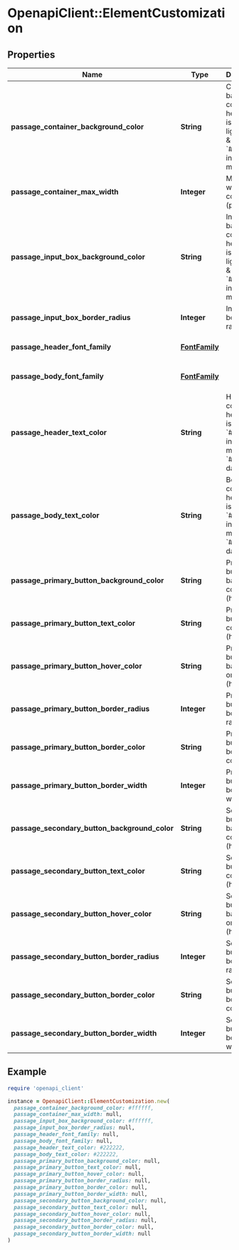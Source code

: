 # OpenapiClient::ElementCustomization

## Properties

| Name | Type | Description | Notes |
| ---- | ---- | ----------- | ----- |
| **passage_container_background_color** | **String** | Container background color in hex. Default is &#x60;#ffffff&#x60; in light mode &amp; &#x60;#383838&#x60; in dark mode.  | [optional] |
| **passage_container_max_width** | **Integer** | Maximum width of container (px) | [optional][default to 300] |
| **passage_input_box_background_color** | **String** | Input box background color in hex. Default is &#x60;#ffffff&#x60; in light mode &amp; &#x60;#4b4b4b&#x60; in dark mode.  | [optional] |
| **passage_input_box_border_radius** | **Integer** | Input box border radius (px) | [optional][default to 5] |
| **passage_header_font_family** | [**FontFamily**](FontFamily.md) |  | [optional][default to &#39;Helvetica&#39;] |
| **passage_body_font_family** | [**FontFamily**](FontFamily.md) |  | [optional][default to &#39;Helvetica&#39;] |
| **passage_header_text_color** | **String** | Header text color in hex. Default is &#x60;#222222&#x60; in light mode &amp; &#x60;#f3f3f3&#x60; in dark mode.  | [optional] |
| **passage_body_text_color** | **String** | Body text color in hex. Default is &#x60;#222222&#x60; in light mode &amp; &#x60;#f3f3f3&#x60; in dark mode.  | [optional] |
| **passage_primary_button_background_color** | **String** | Primary button background colour (hex) | [optional][default to &#39;#121212&#39;] |
| **passage_primary_button_text_color** | **String** | Primary button font colour (hex) | [optional][default to &#39;#f3f3f3&#39;] |
| **passage_primary_button_hover_color** | **String** | Primary button background on hover (hex) | [optional][default to &#39;#4d4d4d&#39;] |
| **passage_primary_button_border_radius** | **Integer** | Primary button border radius (px) | [optional][default to 5] |
| **passage_primary_button_border_color** | **String** | Primary button border color | [optional][default to &#39;#121212&#39;] |
| **passage_primary_button_border_width** | **Integer** | Primary button border width (px) | [optional][default to 0] |
| **passage_secondary_button_background_color** | **String** | Secondary button background colour (hex) | [optional][default to &#39;#ffffff&#39;] |
| **passage_secondary_button_text_color** | **String** | Secondary button font colour (hex) | [optional][default to &#39;#222222&#39;] |
| **passage_secondary_button_hover_color** | **String** | Secondary button background on hover (hex) | [optional][default to &#39;#d7d7d7&#39;] |
| **passage_secondary_button_border_radius** | **Integer** | Secondary button border radius (px) | [optional][default to 5] |
| **passage_secondary_button_border_color** | **String** | Secondary button border color | [optional][default to &#39;#d7d7d7&#39;] |
| **passage_secondary_button_border_width** | **Integer** | Secondary button border width (px) | [optional][default to 1] |

## Example

```ruby
require 'openapi_client'

instance = OpenapiClient::ElementCustomization.new(
  passage_container_background_color: #ffffff,
  passage_container_max_width: null,
  passage_input_box_background_color: #ffffff,
  passage_input_box_border_radius: null,
  passage_header_font_family: null,
  passage_body_font_family: null,
  passage_header_text_color: #222222,
  passage_body_text_color: #222222,
  passage_primary_button_background_color: null,
  passage_primary_button_text_color: null,
  passage_primary_button_hover_color: null,
  passage_primary_button_border_radius: null,
  passage_primary_button_border_color: null,
  passage_primary_button_border_width: null,
  passage_secondary_button_background_color: null,
  passage_secondary_button_text_color: null,
  passage_secondary_button_hover_color: null,
  passage_secondary_button_border_radius: null,
  passage_secondary_button_border_color: null,
  passage_secondary_button_border_width: null
)
```

